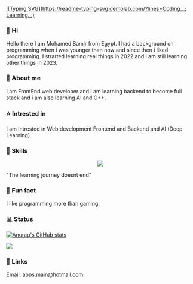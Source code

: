 
[![Typing SVG](https://readme-typing-svg.demolab.com/?lines=Coding...; Learning...)](https://git.io/typing-svg)


### 👋 Hi
Hello there I am Mohamed Samir from Egypt. I had a background on programming when i was younger than now and since then i liked programming. I strarted
learning real things in 2022 and i am still learning other things in 2023. 
### 📄 About me
I am FrontEnd web developer and i am learning backend to become full stack and i am also learning AI and C++. 
### ⭐ Intrested in
I am intrested in Web development Frontend and Backend and AI (Deep Learning).

### 📕 Skills
<p align="center">
  <a href="https://skillicons.dev">
    <img src="https://skillicons.dev/icons?i=html,css,js,react,figma,git,bash,py,sass,stackoverflow,vite,vercel,vim,vscode,md,linux,atom,github" />
  </a>
</p>

"The learning journey doesnt end"
### 🙂 Fun fact
I like programming more than gaming.

### 📊 Status
[![Anurag's GitHub stats](https://github-readme-stats.vercel.app/api?username=MohamedAlDeep&count_private=true&show_icons=true&theme=transparent)](https://github.com/anuraghazra/github-readme-stats)

<img src="https://github-readme-streak-stats.herokuapp.com/?user=MohamedAlDeep&show_icons=true&theme=transparent&include_all_commit=true&count_private=true"/> 

### 🔗 Links


Email: apps.main@hotmail.com
